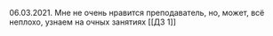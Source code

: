 06.03.2021. Мне не очень нравится преподаватель, но, может, всё неплохо, узнаем на очных занятиях
[[ДЗ 1]]
